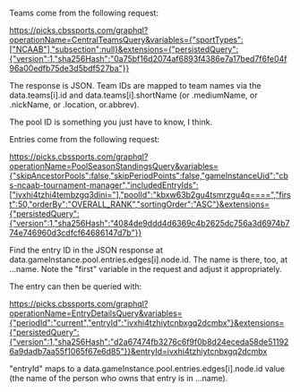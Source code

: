Teams come from the following request:

https://picks.cbssports.com/graphql?operationName=CentralTeamsQuery&variables={"sportTypes":["NCAAB"],"subsection":null}&extensions={"persistedQuery":{"version":1,"sha256Hash":"0a75bf16d2074af6893f4386e7a17bed7f6fe04f96a00edfb75de3d5bdf527ba"}}

The response is JSON. Team IDs are mapped to team names via the data.teams[i].id and data.teams[i].shortName (or .mediumName, or .nickName, or .location, or.abbrev).

The pool ID is something you just have to know, I think.

Entries come from the following request:

https://picks.cbssports.com/graphql?operationName=PoolSeasonStandingsQuery&variables={"skipAncestorPools":false,"skipPeriodPoints":false,"gameInstanceUid":"cbs-ncaab-tournament-manager","includedEntryIds":["ivxhi4tzhi4tembzgq3dini="],"poolId":"kbxw63b2gu4tsmrzgu4q====","first":50,"orderBy":"OVERALL_RANK","sortingOrder":"ASC"}&extensions={"persistedQuery":{"version":1,"sha256Hash":"4084de9ddd4d6369c4b2625dc756a3d6974b774e746960d3cdfcf64686147d7b"}}

Find the entry ID in the JSON response at data.gameInstance.pool.entries.edges[i].node.id. The name is there, too, at ...name. Note the "first" variable in the request and adjust it appropriately.

The entry can then be queried with:

https://picks.cbssports.com/graphql?operationName=EntryDetailsQuery&variables={"periodId":"current","entryId":"ivxhi4tzhiytcnbxgq2dcmbx"}&extensions={"persistedQuery":{"version":1,"sha256Hash":"d2a67474fb3276c6f9f0b8d24eceda58de511926a9dadb7aa55f1065f67e6d85"}}&entryId=ivxhi4tzhiytcnbxgq2dcmbx

"entryId" maps to a data.gameInstance.pool.entries.edges[i].node.id value (the name of the person who owns that entry is in ...name).

